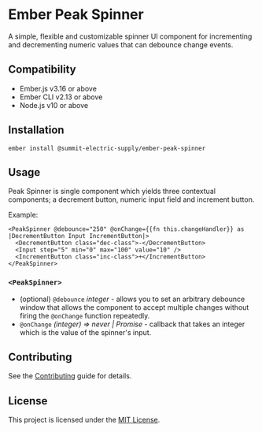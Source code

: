 # Ember Peak Spinner

A simple, flexible and customizable spinner UI component for incrementing and
decrementing numeric values that can debounce change events.

## Compatibility

* Ember.js v3.16 or above
* Ember CLI v2.13 or above
* Node.js v10 or above

## Installation

```
ember install @summit-electric-supply/ember-peak-spinner
```

## Usage

Peak Spinner is single component which yields three contextual components; a decrement button,
numeric input field and increment button.

Example:

```
<PeakSpinner @debounce="250" @onChange={{fn this.changeHandler}} as |DecrementButton Input IncrementButton|>
  <DecrementButton class="dec-class">-</DecrementButton>
  <Input step="5" min="0" max="100" value="10" />
  <IncrementButton class="inc-class">+</IncrementButton>
</PeakSpinner>
```

### `<PeakSpinner>`

* (optional) `@debounce` *integer* - allows you to set an arbitrary debounce window that allows the
  component to accept multiple changes without firing the `@onChange` function repeatedly.
* `@onChange` *(integer) => never | Promise<never>* - callback that takes an integer which is the
  value of the spinner's input.

## Contributing

See the [Contributing](CONTRIBUTING.md) guide for details.

## License

This project is licensed under the [MIT License](LICENSE.md).
